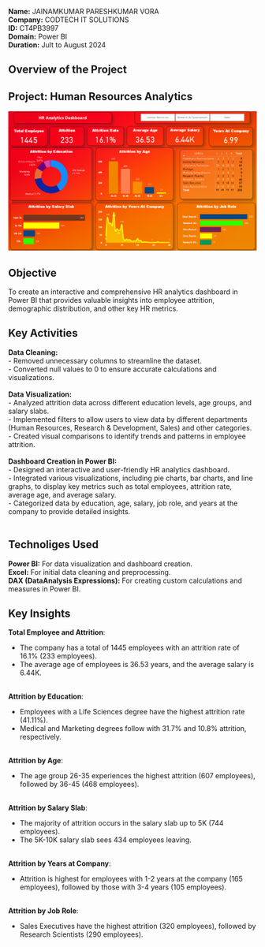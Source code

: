 **Name:** JAINAMKUMAR PARESHKUMAR VORA<br>
**Company:** CODTECH IT SOLUTIONS<br>
**ID:** CT4PB3997<br>
**Domain:** Power BI<br>
**Duration:** Jult to August 2024<br>

## Overview of the Project
## Project: Human Resources Analytics
![HR Dashboard](https://github.com/jainamvora09/CODTECH-TASK4/blob/main/HR_Dashboard.png)

## Objective
To create an interactive and comprehensive HR analytics dashboard in Power BI that provides valuable insights into employee attrition, demographic distribution, and other key HR metrics.

## Key Activities
**Data Cleaning:** <br>
        - Removed unnecessary columns to streamline the dataset.<br>
        - Converted null values to 0 to ensure accurate calculations and visualizations.<br><br>
**Data Visualization:**<br>
         - Analyzed attrition data across different education levels, age groups, and salary slabs.<br>
         - Implemented filters to allow users to view data by different departments (Human Resources, Research & Development, Sales) and other categories.<br>
         - Created visual comparisons to identify trends and patterns in employee attrition.<br><br>
**Dashboard Creation in Power BI:**<br>
        - Designed an interactive and user-friendly HR analytics dashboard.<br>
        - Integrated various visualizations, including pie charts, bar charts, and line graphs, to display key metrics such as total employees, attrition rate, average age, and average salary.<br>
        - Categorized data by education, age, salary, job role, and years at the company to provide detailed insights.<br><br>

## Technoliges Used
**Power BI:** For data visualization and dashboard creation.<br>
**Excel:** For initial data cleaning and preprocessing.<br>
**DAX (DataAnalysis Expressions):** For creating custom calculations and measures in Power BI.<br>

## Key Insights
**Total Employee and Attrition**:<br>
   - The company has a total of 1445 employees with an attrition rate of 16.1% (233 employees).<br>
   - The average age of employees is 36.53 years, and the average salary is 6.44K.<br><br>

**Attrition by Education**:<br>
   - Employees with a Life Sciences degree have the highest attrition rate (41.11%).<br>
   - Medical and Marketing degrees follow with 31.7% and 10.8% attrition, respectively.<br><br>

**Attrition by Age**:<br>
   - The age group 26-35 experiences the highest attrition (607 employees), followed by 36-45 (468 employees).<br><br>

**Attrition by Salary Slab**:<br>
   - The majority of attrition occurs in the salary slab up to 5K (744 employees).<br>
   - The 5K-10K salary slab sees 434 employees leaving.<br><br>

**Attrition by Years at Company**:<br>
   - Attrition is highest for employees with 1-2 years at the company (165 employees), followed by those with 3-4 years (105 employees).<br><br>

**Attrition by Job Role**:<br>
   - Sales Executives have the highest attrition (320 employees), followed by Research Scientists (290 employees).<br><br>
